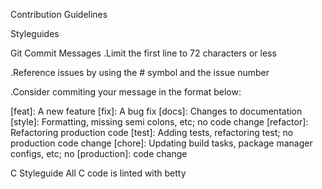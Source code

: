 Contribution Guidelines

Styleguides

Git Commit Messages
.Limit the first line to 72 characters or less

.Reference issues by using the # symbol and the issue number

.Consider commiting your message in the format below:

[feat]: A new feature
[fix]: A bug fix
[docs]: Changes to documentation
[style]: Formatting, missing semi colons, etc; no code change
[refactor]: Refactoring production code
[test]: Adding tests, refactoring test; no production code change
[chore]: Updating build tasks, package manager configs, etc; no
[production]: code change


C Styleguide
All C code is linted with betty
